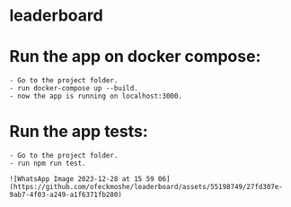 # leaderboard

# Run the app on docker compose:
    - Go to the project folder.
    - run docker-compose up --build.
    - now the app is running on localhost:3000.

# Run the app tests:
    - Go to the project folder.
    - run npm run test.

    ![WhatsApp Image 2023-12-28 at 15 59 06](https://github.com/ofeckmoshe/leaderboard/assets/55198749/27fd307e-9ab7-4f03-a249-a1f6371fb280)
